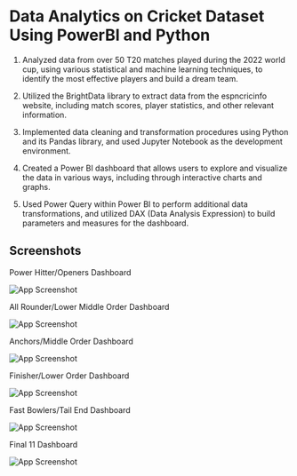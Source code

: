 
# Data Analytics on Cricket Dataset Using PowerBI and Python

1) Analyzed data from over 50 T20 matches played during the 2022 world cup, using various statistical and machine learning techniques, to identify the most effective players and build a dream team.

2) Utilized the BrightData library to extract data from the espncricinfo website, including match scores, player statistics, and other relevant information.
3) Implemented data cleaning and transformation procedures using Python and its Pandas library, and used Jupyter Notebook as the development environment.
4) Created a Power BI dashboard that allows users to explore and visualize the data in various ways, including through interactive charts and graphs.
5) Used Power Query within Power BI to perform additional data transformations, and utilized DAX (Data Analysis Expression) to build parameters and measures for the dashboard.
## Screenshots

Power Hitter/Openers Dashboard

![App Screenshot](https://github.com/ritik8801/Cricket-Data-Analytics-Using-Power-BI-and-Python/blob/main/Screenshots/Power%20Hitter_%20Openers%20Dashboard.png)

All Rounder/Lower Middle Order Dashboard

![App Screenshot](https://github.com/ritik8801/Cricket-Data-Analytics-Using-Power-BI-and-Python/blob/main/Screenshots/All%20Rounder_Lower%20Middle%20Order%20Dashboard.png)

Anchors/Middle Order Dashboard

![App Screenshot](https://github.com/ritik8801/Cricket-Data-Analytics-Using-Power-BI-and-Python/blob/main/Screenshots/Anchors_Middle%20Order%20Dashboard.png)

Finisher/Lower Order Dashboard

![App Screenshot](https://github.com/ritik8801/Cricket-Data-Analytics-Using-Power-BI-and-Python/blob/main/Screenshots/Finisher_Lower%20Order%20Dashboard.png)

Fast Bowlers/Tail End Dashboard

![App Screenshot](https://github.com/ritik8801/Cricket-Data-Analytics-Using-Power-BI-and-Python/blob/main/Screenshots/Fast%20Bowlers_Tail%20End%20Dashboard.png)

Final 11 Dashboard

![App Screenshot](https://github.com/ritik8801/Cricket-Data-Analytics-Using-Power-BI-and-Python/blob/main/Screenshots/Final%2011%20Dashboard.png)
